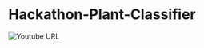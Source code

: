 # Hackathon-Plant-Classifier

![Youtube URL](https://img.youtube.com/vi/cr6PwhsYODM/maxresdefault.jpg)
